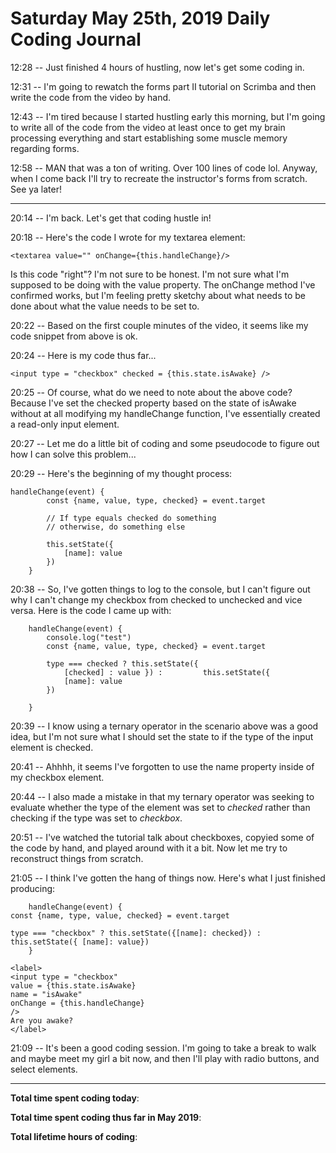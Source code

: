 # Saturday May 25th, 2019 Daily Coding Journal

12:28 -- Just finished 4 hours of hustling, now let's get some coding in.

12:31 -- I'm going to rewatch the forms part II tutorial on Scrimba and then write the code from the video by hand.

12:43 -- I'm tired because I started hustling early this morning, but I'm going to write all of the code from the video at least once to get my brain processing everything and start establishing some muscle memory regarding forms.

12:58 -- MAN that was a ton of writing. Over 100 lines of code lol. Anyway, when I come back I'll try to recreate the instructor's forms from scratch. See ya later!

___

20:14 -- I'm back. Let's get that coding hustle in!

20:18 -- Here's the code I wrote for my textarea element:

```
<textarea value="" onChange={this.handleChange}/>
```
Is this code "right"? I'm not sure to be honest. I'm not sure what I'm supposed to be doing with the value property. The onChange method I've confirmed works, but I'm feeling pretty sketchy about what needs to be done about what the value needs to be set to.

20:22 -- Based on the first couple minutes of the video, it seems like my code snippet from above is ok.

20:24 -- Here is my code thus far...
```
<input type = "checkbox" checked = {this.state.isAwake} />
```

20:25 -- Of course, what do we need to note about the above code? Because I've set the checked property based on the state of isAwake without at all modifying my handleChange function, I've essentially created a read-only input element.

20:27 -- Let me do a little bit of coding and some pseudocode to figure out how I can solve this problem...

20:29 -- Here's the beginning of my thought process:
```
handleChange(event) {
        const {name, value, type, checked} = event.target
        
        // If type equals checked do something
        // otherwise, do something else

        this.setState({
            [name]: value
        })
    }
```

20:38 -- So, I've gotten things to log to the console, but I can't figure out why I can't change my checkbox from checked to unchecked and vice versa. Here is the code I came up with:

```
    handleChange(event) {
        console.log("test")
        const {name, value, type, checked} = event.target
        
        type === checked ? this.setState({
            [checked] : value }) :         this.setState({
            [name]: value
        })

    }
```

20:39 -- I know using a ternary operator in the scenario above was a good idea, but I'm not sure what I should set the state to if the type of the input element is checked.

20:41 -- Ahhhh, it seems I've forgotten to use the name property inside of my checkbox element.

20:44 -- I also made a mistake in that my ternary operator was seeking to evaluate whether the type of the element was set to *checked* rather than checking if the type was set to *checkbox*.

20:51 -- I've watched the tutorial talk about checkboxes, copyied some of the code by hand, and played around with it a bit. Now let me try to reconstruct things from scratch.

21:05 -- I think I've gotten the hang of things now. Here's what I just finished producing:

```
    handleChange(event) {
const {name, type, value, checked} = event.target

type === "checkbox" ? this.setState({[name]: checked}) : this.setState({ [name]: value})
    }

<label>
<input type = "checkbox"
value = {this.state.isAwake}
name = "isAwake"
onChange = {this.handleChange}
/>
Are you awake?
</label>
```

21:09 -- It's been a good coding session. I'm going to take a break to walk and maybe meet my girl a bit now, and then I'll play with radio buttons, and select elements.

___
**Total time spent coding today**:

**Total time spent coding thus far in May 2019**:

**Total lifetime hours of coding**: